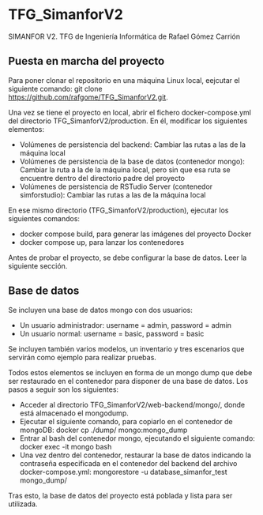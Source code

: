 # TFG_SimanforV2
SIMANFOR V2. TFG de Ingeniería Informática de Rafael Gómez Carrión

## Puesta en marcha del proyecto
Para poner clonar el repositorio en una máquina Linux local, eejcutar el siguiente comando: git clone https://github.com/rafgome/TFG_SimanforV2.git.

Una vez se tiene el proyecto en local, abrir el fichero docker-compose.yml del directorio TFG_SimanforV2/production. En él, modificar los siguientes elementos:

- Volúmenes de persistencia del backend: Cambiar las rutas a las de la máquina local
- Volúmenes de persistencia de la base de datos (contenedor mongo): Cambiar la ruta a la de la máquina local, pero sin que esa ruta se encuentre dentro del directorio padre del proyecto
- Volúmenes de persistencia de RSTudio Server (contenedor simforstudio): Cambiar las rutas a las de la máquina local

En ese mismo directorio (TFG_SimanforV2/production), ejecutar los siguientes comandos:

- docker compose build, para generar las imágenes del proyecto Docker
- docker compose up, para lanzar los contenedores

Antes de probar el proyecto, se debe configurar la base de datos. Leer la siguiente sección.

## Base de datos
Se incluyen una base de datos mongo con dos usuarios:

- Un usuario administrador: username = admin, password = admin
- Un usuario normal: username = basic, password = basic

Se incluyen también varios modelos, un inventario y tres escenarios que servirán como ejemplo para realizar pruebas.

Todos estos elementos se incluyen en forma de un mongo dump que debe ser restaurado en el contenedor para disponer de una base de datos. Los pasos a seguir son los siguientes:

- Acceder al directorio TFG_SimanforV2/web-backend/mongo/, donde está almacenado el mongodump.
- Ejecutar el siguiente comando, para copiarlo en el contenedor de mongoDB: docker cp ./dump/ mongo:mongo_dump
- Entrar al bash del contenedor mongo, ejecutando el siguiente comando: docker exec -it mongo bash
- Una vez dentro del contenedor, restaurar la base de datos indicando la contraseña especificada en el contenedor del backend del archivo docker-compose.yml: mongorestore -u database_simanfor_test mongo_dump/

Tras esto, la base de datos del proyecto está poblada y lista para ser utilizada.

